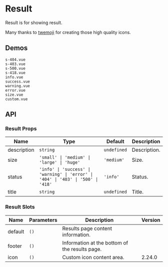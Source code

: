 # Result

Result is for showing result.

Many thanks to [twemoji](https://github.com/twitter/twemoji) for creating those high quality icons.

## Demos

```demo
s-404.vue
s-403.vue
s-500.vue
s-418.vue
info.vue
success.vue
warning.vue
error.vue
size.vue
custom.vue
```

## API

### Result Props

| Name | Type | Default | Description |
| --- | --- | --- | --- |
| description | `string` | `undefined` | Description. |
| size | `'small' \| 'medium' \| 'large' \| 'huge'` | `'medium'` | Size. |
| status | `'info' \| 'success' \| 'warning' \| 'error' \| '404' \| '403' \| '500' \| '418'` | `'info'` | Status. |
| title | `string` | `undefined` | Title. |

### Result Slots

| Name | Parameters | Description | Version |
| --- | --- | --- | --- |
| default | `()` | Results page content information. |  |
| footer | `()` | Information at the bottom of the results page. |  |
| icon | `()` | Custom icon content area. | 2.24.0 |
